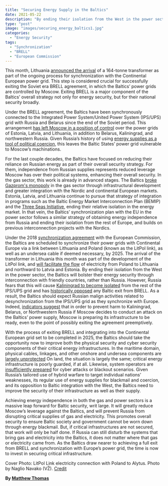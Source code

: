 ```yaml
---
title: "Securing Energy Supply in the Baltics"
date: 2021-05-22
description: "By ending their isolation from the West in the power sector, the Baltics will bolster their energy security through interconnection with friendly countries, rather than Russia."
type: "post"
image: "images/securing_energy_baltics1.jpg"
categories:
  - "Energy Security"
tags:
  - "Synchronization"
  - "BRELL"
  - "European Commission"
---
```


This month, Lithuania [announced the arrival](https://www.lrt.lt/en/news-in-english/19/1409029/baltics-step-closer-to-leaving-moscow-controlled-power-grid) of a 164-tonne transformer as part of the ongoing process for synchronization with the Continental European power grid. This step is considered crucial for successfully exiting the Soviet era BRELL agreement, in which the Baltics’ power grids are controlled by Moscow. Exiting BRELL is a major component of the Baltics’ overall strategy not only for energy security, but for their national security broadly.

Under the BRELL agreement, the Baltics have been synchronously connected to the Integrated Power System/United Power System (IPS/UPS) grid with Russia and Belarus since the end of the Soviet period. This arrangement [has left Moscow in a position of control](https://jamestown.org/wp-content/uploads/2019/09/Baltic-Security-Strategy-Report-2019.pdf?x99356#page=150) over the power grids of Estonia, Latvia, and Lithuania, in addition to Belarus, Kaliningrad, and northwestern Russia. Given Russia’s history of using [energy supplies as a tool of political coercion](https://www.fpri.org/article/2020/12/nord-stream-2-germanys-faustian-bargain-with-gazprom-and-why-it-matters-for-the-baltics/), this leaves the Baltic States’ power grid vulnerable to Moscow’s machinations.

For the last couple decades, the Baltics have focused on reducing their reliance on Russian energy as part of their overall security strategy. For them, independence from Russian supplies represents reduced leverage Moscow has over their political systems, enhancing their overall security. In the gas sector, this work is already in advanced stages. The Baltics [broke Gazprom's monopoly](https://www.fpri.org/article/2020/12/nord-stream-2-germanys-faustian-bargain-with-gazprom-and-why-it-matters-for-the-baltics/) in the gas sector through infrastructural development and greater integration with the Nordic and continental European markets. Estonia, Latvia, and Lithuania continue to pursue that strategy of integration in programs such as the Baltic Energy Market Interconnection Plan (BEMIP) and the [Three Seas Initiative](https://balticsecurity.eu/three_seas_initiative/), ending their relative isolation in the energy market. In that vein, the Baltics’ synchronization plan with the EU in the power sector follows a similar strategy of obtaining energy independence from Russia and ending their isolation from the rest of Europe, and builds on previous interconnection projects with the Nordics.

Under the 2018 [synchronization agreement](https://news.err.ee/842761/baltic-power-grid-synchronisation-agreement-signed-in-brussels) with the European Commission, the Baltics are scheduled to synchronize their power grids with Continental Europe via a link between Lithuania and Poland (known as the LitPol link), as well as an undersea cable if deemed necessary, by 2025. The arrival of the transformer in Lithuania this month was part of the development of the LitPol link, and [will facilitate the flow](https://www.lrt.lt/en/news-in-english/19/1409029/baltics-step-closer-to-leaving-moscow-controlled-power-grid) of electricity from Poland to Lithuania and northward to Latvia and Estonia. By ending their isolation from the West in the power sector, the Baltics will bolster their energy security through interconnection with friendly countries, rather than Russia. However, Russia fears that this will cause [Kaliningrad to become isolated](https://www.researchgate.net/publication/315062242_Electricity_independence_of_the_Baltic_States_Present_and_future_perspectives) from the rest of the IPS/UPS grid and has [historically opposed](https://jamestown.org/wp-content/uploads/2019/09/Baltic-Security-Strategy-Report-2019.pdf?x99356#page=151) any Baltic exit from BRELL. As a result, the Baltics should expect Russian malign activities related to desynchronization from the IPS/UPS grid as they synchronize with Europe. Indeed, [indicators suggest](https://uploads.icds.ee/ICDS_Report_The_Geopolitics_of_Power_Grids_Tuohy_Jermalavicius_Bulakh_March_2018.pdf) that in order to prevent harm to Kaliningrad, Belarus, or Northwestern Russia if Moscow decides to conduct an attack on the Baltics’ power supply, Moscow is preparing its infrastructure to be ready, even to the point of possibly exiting the agreement preemptively. 

With the process of exiting BRELL and integrating into the Continental European grid set to be completed in 2025, the Baltics should take the opportunity now to improve both the physical security and cyber security components of their critical energy infrastructures. In the maritime domain, physical cables, linkages, and other onshore and undersea components are [largely unprotected](https://www.fpri.org/article/2020/07/maritime-security-issues-in-the-baltic-sea-region/) On land, the situation is largely the same; critical energy infrastructure is poorly guarded, if at all. Likewise, system operators are [insufficiently prepared](https://enseccoe.org/data/public/uploads/2018/11/bre_3_2018-tadas-jaksta-article.pdf) for cyber attacks or blackout scenarios. Given Russia’s tailored use of hybrid warfare to target individual nations’ weaknesses, its regular use of energy supplies for blackmail and coercion, and its opposition to Baltic integration with the West, the Baltics need to improve the security of their infrastructure as well as their supply. 

Achieving energy independence in both the gas and power sectors is a massive leap forward for Baltic security, writ large. It will greatly reduce Moscow’s leverage against the Baltics, and will prevent Russia from disrupting critical supplies of gas and electricity. This promotes overall security to ensure Baltic society and government cannot be worn down through energy blackmail. But, if critical infrastructures are not secured, that work will only be half done. If Russia can still disturb the systems that bring gas and electricity into the Baltics, it does not matter where that gas or electricity came from. As the Baltics draw nearer to achieving a full exit from BRELL and synchronization with Europe’s power grid, the time is now to invest in securing critical infrastructure. 

Cover Photo: LitPol Link electricity connection with Poland to Alytus. Photo by Naglio Navako (VŽ). [Credit](https://www.vz.lt/sektoriai/energetika/2015/11/26/litpol-link-jungties-bandymai-prasidejo-sekmingai)

**By [Matthew Thomas](../our_team)**
